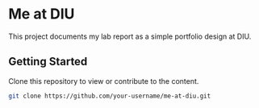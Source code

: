 # Me at DIU

This project documents my lab report as a simple portfolio design at DIU.

## Getting Started

Clone this repository to view or contribute to the content.

```bash
git clone https://github.com/your-username/me-at-diu.git
```
